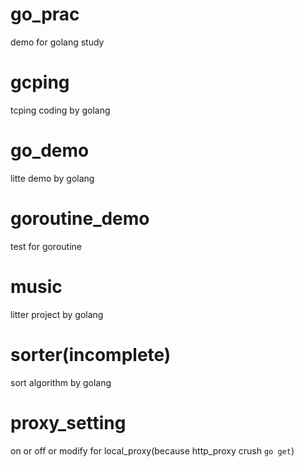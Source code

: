 # go_prac
demo for golang study
# gcping
tcping coding by golang
# go_demo
litte demo by golang
# goroutine_demo 
test for goroutine
# music
litter project by golang
# sorter(incomplete)
sort algorithm by golang
# proxy_setting
on or off or modify for local_proxy(because http_proxy crush `go get`)
